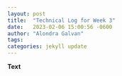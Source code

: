 ```yaml
---
layout: post
title:  "Technical Log for Week 3"
date:   2023-02-06 15:00:56 -0600
author: "Alondra Galvan"
tags:
categories: jekyll update
---
```



**Text**

